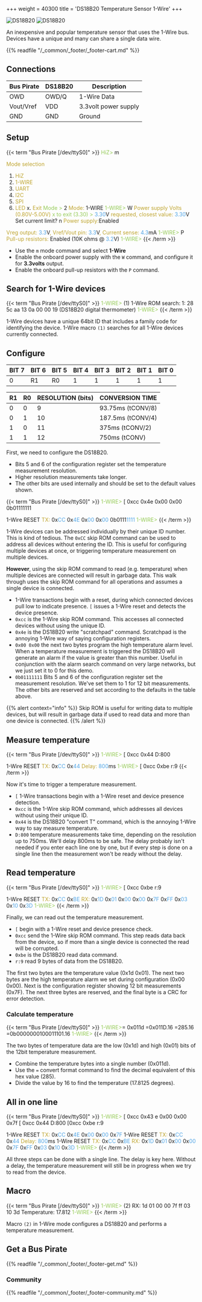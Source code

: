 +++
weight = 40300
title = 'DS18B20 Temperature Sensor 1-Wire'
+++

![DS18B20](/images/docs/demo/ds18b20-sch2.png) ![DS18B20](/images/docs/demo/ds18b20-pin2.png) 

An inexpensive and popular temperature sensor that uses the 1-Wire bus. Devices have a unique and many can share a single data wire. 



{{% readfile "/_common/_footer/_footer-cart.md" %}}

## Connections

|Bus Pirate|DS18B20|Description|
|-|-|-|
|OWD|OWD/Q|1-Wire Data|
|Vout/Vref|VDD|3.3volt power supply|
|GND|GND|Ground|

## Setup

{{< term "Bus Pirate [/dev/ttyS0]" >}}
<span style="color:#96cb59">HiZ></span> m

<span style="color:#bfa530">Mode selection</span>
 1. <span style="color:#bfa530">HiZ</span>
 2. <span style="color:#bfa530">1-WIRE</span>
 3. <span style="color:#bfa530">UART</span>
 4. <span style="color:#bfa530">I2C</span>
 5. <span style="color:#bfa530">SPI</span>
 6. <span style="color:#bfa530">LED</span>
 x. <span style="color:#bfa530">Exit</span>
<span style="color:#96cb59">Mode ></span> 2
<span style="color:#bfa530">Mode:</span> 1-WIRE
<span style="color:#96cb59">1-WIRE></span> W
<span style="color:#bfa530">Power supply
Volts (0.80V-5.00V)</span>
<span style="color:#96cb59">x to exit (3.30) ></span> 
<span style="color:#53a6e6">3.30</span>V<span style="color:#bfa530"> requested, closest value: <span style="color:#53a6e6">3.30</span></span>V
Set current limit?
n
<span style="color:#bfa530">Power supply:</span>Enabled
<span style="color:#bfa530">
Vreg output: <span style="color:#53a6e6">3.3</span></span>V<span style="color:#bfa530">, Vref/Vout pin: <span style="color:#53a6e6">3.3</span></span>V<span style="color:#bfa530">, Current sense: <span style="color:#53a6e6">4.3</span></span>mA<span style="color:#bfa530">
</span>
<span style="color:#96cb59">1-WIRE></span> P
<span style="color:#bfa530">Pull-up resistors:</span> Enabled (10K ohms @ <span style="color:#53a6e6">3.2</span>V)
<span style="color:#96cb59">1-WIRE></span>
{{< /term >}}

- Use the ```m``` mode command and select **1-Wire**
- Enable the onboard power supply with the ```W``` command, and configure it for **3.3volts** output.
- Enable the onboard pull-up resistors with the ```P``` command.

## Search for 1-Wire devices

{{< term "Bus Pirate [/dev/ttyS0]" >}}
<span style="color:#96cb59">1-WIRE></span> (1)
1-Wire ROM search:
1: 28 5c aa 13 0a 00 00 19 (DS18B20 digital thermometer)
<span style="color:#96cb59">1-WIRE></span> 
{{< /term >}}

1-Wire devices have a unique 64bit ID that includes a family code for identifying the device. 1-Wire macro ```(1)``` searches for all 1-Wire devices currently connected.

## Configure

|BIT 7| BIT 6| BIT 5| BIT 4| BIT 3| BIT 2| BIT 1| BIT 0|
|-|-|-|-|-|-|-|-|
|0|R1|R0|1| 1| 1| 1| 1|

|R1|R0|RESOLUTION (bits)|CONVERSION TIME|
|---|---|---|---|
|0|0|9|93.75ms (tCONV/8)|
|0|1|10|187.5ms (tCONV/4)|
|1|0|11|375ms (tCONV/2)|
|1|1|12|750ms (tCONV)|

First, we need to configure the DS18B20. 
- Bits 5 and 6 of the configuration register set the temperature measurement resolution. 
- Higher resolution measurements take longer.
- The other bits are used internally and should be set to the default values shown.

{{< term "Bus Pirate [/dev/ttyS0]" >}}
<span style="color:#96cb59">1-WIRE></span> [ 0xcc 0x4e 0x00 0x00 0b01111111

1-Wire RESET
<span style="color:#bfa530">TX:</span> 0x<span style="color:#53a6e6">CC</span> 0x<span style="color:#53a6e6">4E</span> 0x<span style="color:#53a6e6">00</span> 0x<span style="color:#53a6e6">00</span> 0b0111<span style="color:#53a6e6">1111</span> 
<span style="color:#96cb59">1-WIRE></span>
{{< /term >}}

1-Wire devices can be addressed individually by their unique ID number. This is kind of tedious. The ```0xCC``` skip ROM command can be used to address all devices without entering the ID. This is useful for configuring multiple devices at once, or triggering temperature measurement  on multiple devices. 

**However**, using the skip ROM command to read (e.g. temperature) when multiple devices are connected will result in garbage data. This walk through uses the skip ROM command for all operations and assumes a single device is connected.

- 1-Wire transactions begin with a reset, during which connected devices pull low to indicate presence. ```[``` issues a 1-Wire reset and detects the device presence.
- ```0xcc``` is the 1-Wire skip ROM command. This accesses all connected devices without using the unique ID.
- ```0x4e``` is the DS18B20 write "scratchpad" command. Scratchpad is the annoying 1-Wire way of saying configuration registers.
- ```0x00 0x00``` the next two bytes program the high temperature alarm level. When a temperature measurement is triggered the DS18B20 will generate an alarm if the value is greater than this number. Useful in conjunction with the alarm search command on very large networks, but we just set it to 0 for this demo.
- ```0b01111111``` Bits 5 and 6 of the configuration register set the measurement resolution. We've set them to 1 for 12 bit measurements. The other bits are reserved and set according to the defaults in the table above.

{{% alert context="info" %}}
Skip ROM is useful for writing data to multiple devices, but will result in garbage data if used to read data and more than one device is connected.
{{% /alert %}}

## Measure temperature

{{< term "Bus Pirate [/dev/ttyS0]" >}}
<span style="color:#96cb59">1-WIRE></span> [ 0xcc 0x44 D:800

1-Wire RESET
<span style="color:#bfa530">TX:</span> 0x<span style="color:#53a6e6">CC</span> 0x<span style="color:#53a6e6">44</span> 
<span style="color:#bfa530">Delay:</span> <span style="color:#53a6e6">800</span>ms
<span style="color:#96cb59">1-WIRE></span> [ 0xcc 0xbe r:9
{{< /term >}}

Now it's time to trigger a temperature measurement.
- ```[``` 1-Wire transactions begin with a 1-Wire reset and device presence detection.
- ```0xcc``` is the 1-Wire skip ROM command, which addresses all devices without using their unique ID.
- ```0x44``` is the DS18B20 "convert T" command, which is the annoying 1-Wire way to say measure temperature.
- ```D:800``` temperature measurements take time, depending on the resolution up to 750ms. We'll delay 800ms to be safe. The delay probably isn't needed if you enter each line one by one, but if every step is done on a single line then the measurement won't be ready without the delay.

## Read temperature
{{< term "Bus Pirate [/dev/ttyS0]" >}}
<span style="color:#96cb59">1-WIRE></span> [ 0xcc 0xbe r:9

1-Wire RESET
<span style="color:#bfa530">TX:</span> 0x<span style="color:#53a6e6">CC</span> 0x<span style="color:#53a6e6">BE</span> 
<span style="color:#bfa530">RX:</span> 0x<span style="color:#53a6e6">1D</span> 0x<span style="color:#53a6e6">01</span> 0x<span style="color:#53a6e6">00</span> 0x<span style="color:#53a6e6">00</span> 0x<span style="color:#53a6e6">7F</span> 0x<span style="color:#53a6e6">FF</span> 0x<span style="color:#53a6e6">03</span> 0x<span style="color:#53a6e6">10</span> 
    0x<span style="color:#53a6e6">3D</span> 
<span style="color:#96cb59">1-WIRE></span> 
{{< /term >}}

Finally, we can read out the temperature measurement.
- ```[``` begin with a 1-Wire reset and device presence check.
- ```0xcc``` send the 1-Wire skip ROM command. This step reads data back from the device, so if more than a single device is connected the read will be corrupted.
- ```0xbe``` is the DS18B20 read data command.
- ```r:9``` read 9 bytes of data from the DS18B20. 

The first two bytes are the temperature value (0x1d 0x01). The next two bytes are the high temperature alarm we set during configuration (0x00 0x00). Next is the configuration register showing 12 bit measurements (0x7F). The next three bytes are reserved, and the final byte is a CRC for error detection.

### Calculate temperature

{{< term "Bus Pirate [/dev/ttyS0]" >}}
<span style="color:#96cb59">1-WIRE></span>= 0x011d
 =0x011D.16 =285.16 =0b0000000100011101.16
<span style="color:#96cb59">1-WIRE></span>
{{< /term >}}

The two bytes of temperature data are the low (0x1d) and high (0x01) bits of the 12bit temperature measurement.
- Combine the temperature bytes into a single number (0x011d).
- Use the ```=``` convert format command to find the decimal equivalent of this hex value (285).
- Divide the value by 16 to find the temperature (17.8125 degrees).

## All in one line

{{< term "Bus Pirate [/dev/ttyS0]" >}}
<span style="color:#96cb59">1-WIRE></span> [ 0xcc 0x43 e 0x00 0x00 0x7f [ 0xcc 0x44 D:800 [0xcc 0xbe r:9

1-Wire RESET
<span style="color:#bfa530">TX:</span> 0x<span style="color:#53a6e6">CC</span> 0x<span style="color:#53a6e6">4E</span> 0x<span style="color:#53a6e6">00</span> 0x<span style="color:#53a6e6">00</span> 0x<span style="color:#53a6e6">7F</span> 
1-Wire RESET
<span style="color:#bfa530">TX:</span> 0x<span style="color:#53a6e6">CC</span> 0x<span style="color:#53a6e6">44</span> 
<span style="color:#bfa530">Delay:</span> <span style="color:#53a6e6">800</span>ms
1-Wire RESET
<span style="color:#bfa530">TX:</span> 0x<span style="color:#53a6e6">CC</span> 0x<span style="color:#53a6e6">BE</span> 
<span style="color:#bfa530">RX:</span> 0x<span style="color:#53a6e6">1D</span> 0x<span style="color:#53a6e6">01</span> 0x<span style="color:#53a6e6">00</span> 0x<span style="color:#53a6e6">00</span> 0x<span style="color:#53a6e6">7F</span> 0x<span style="color:#53a6e6">FF</span> 0x<span style="color:#53a6e6">03</span> 0x<span style="color:#53a6e6">10</span> 
    0x<span style="color:#53a6e6">3D</span> 
<span style="color:#96cb59">1-WIRE></span> 
{{< /term >}}

All three steps can be done with a single line. The delay is key here. Without a delay, the temperature measurement will still be in progress when we try to read from the device.

## Macro

{{< term "Bus Pirate [/dev/ttyS0]" >}}
<span style="color:#96cb59">1-WIRE></span> (2)
RX: 1d 01 00 00 7f ff 03 10 3d
Temperature: 17.812
<span style="color:#96cb59">1-WIRE></span> 
{{< /term >}}

Macro ```(2)``` in 1-Wire mode configures a DS18B20 and performs a temperature measurement.

## Get a Bus Pirate


{{% readfile "/_common/_footer/_footer-get.md" %}}

### Community


{{% readfile "/_common/_footer/_footer-community.md" %}}